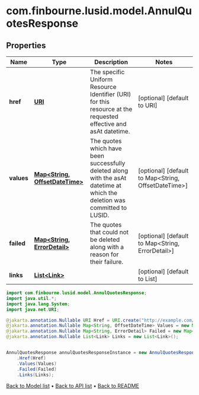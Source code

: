 # com.finbourne.lusid.model.AnnulQuotesResponse

## Properties

Name | Type | Description | Notes
------------ | ------------- | ------------- | -------------
**href** | [**URI**](URI.md) | The specific Uniform Resource Identifier (URI) for this resource at the requested effective and asAt datetime. | [optional] [default to URI]
**values** | [**Map&lt;String, OffsetDateTime&gt;**](OffsetDateTime.md) | The quotes which have been successfully deleted along with the asAt datetime at which the deletion was committed to LUSID. | [optional] [default to Map<String, OffsetDateTime>]
**failed** | [**Map&lt;String, ErrorDetail&gt;**](ErrorDetail.md) | The quotes that could not be deleted along with a reason for their failure. | [optional] [default to Map<String, ErrorDetail>]
**links** | [**List&lt;Link&gt;**](Link.md) |  | [optional] [default to List<Link>]

```java
import com.finbourne.lusid.model.AnnulQuotesResponse;
import java.util.*;
import java.lang.System;
import java.net.URI;

@jakarta.annotation.Nullable URI Href = URI.create("http://example.com/Href");
@jakarta.annotation.Nullable Map<String, OffsetDateTime> Values = new Map<String, OffsetDateTime>();
@jakarta.annotation.Nullable Map<String, ErrorDetail> Failed = new Map<String, ErrorDetail>();
@jakarta.annotation.Nullable List<Link> Links = new List<Link>();


AnnulQuotesResponse annulQuotesResponseInstance = new AnnulQuotesResponse()
    .Href(Href)
    .Values(Values)
    .Failed(Failed)
    .Links(Links);
```


[Back to Model list](../README.md#documentation-for-models) &#8226; [Back to API list](../README.md#documentation-for-api-endpoints) &#8226; [Back to README](../README.md)
